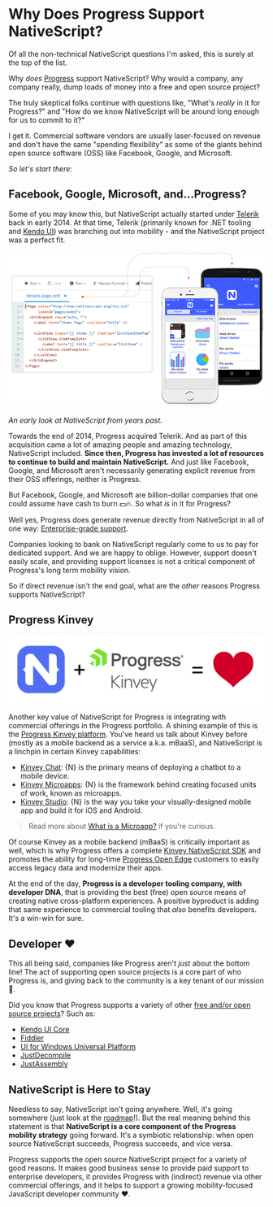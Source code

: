 # Why Does Progress Support NativeScript?

Of all the non-technical NativeScript questions I'm asked, this is surely at the top of the list.

Why *does* [Progress](https://www.progress.com/) support NativeScript? Why would a company, any company really, dump loads of money into a free and open source project?

The truly skeptical folks continue with questions like, "What's *really* in it for Progress?" and "How do we know NativeScript will be around long enough for us to commit to it?"

I get it. Commercial software vendors are usually laser-focused on revenue and don't have the same "spending flexibility" as some of the giants behind open source software (OSS) like Facebook, Google, and Microsoft.

*So let's start there:*

## Facebook, Google, Microsoft, and...Progress?

Some of you may know this, but NativeScript actually started under [Telerik](https://www.telerik.com/) back in early 2014. At that time, Telerik (primarily known for .NET tooling and [Kendo UI](https://www.telerik.com/kendo-ui)) was branching out into mobility - and the NativeScript project was a perfect fit.

![early years of nativescript](early-nativescript.png)

*An early look at NativeScript from years past.*

Towards the end of 2014, Progress acquired Telerik. And as part of this acquisition came a lot of amazing people and amazing technology, NativeScript included. **Since then, Progress has invested a lot of resources to continue to build and maintain NativeScript.** And just like Facebook, Google, and Microsoft aren't necessarily generating explicit revenue from their OSS offerings, neither is Progress.

But Facebook, Google, and Microsoft are billion-dollar companies that one could assume have cash to burn 💵🔥. So what *is* in it for Progress?

Well yes, Progress does generate revenue directly from NativeScript in all of one way: [Enterprise-grade support](https://www.nativescript.org/enterprise).

Companies looking to bank on NativeScript regularly come to us to pay for dedicated support. And we are happy to oblige. However, support doesn't easily scale, and providing support licenses is not a critical component of Progress's long term mobility vision.

So if direct revenue isn't the end goal, what are the *other* reasons Progress supports NativeScript?

## Progress Kinvey

![nativescript and kinvey](nativescript-kinvey.png)

Another key value of NativeScript for Progress is integrating with commercial offerings in the Progress portfolio. A shining example of this is the [Progress Kinvey platform](https://www.progress.com/kinvey). You've heard us talk about Kinvey before (mostly as a mobile backend as a service a.k.a. mBaaS), and NativeScript is a linchpin in certain Kinvey capabilities:

- [Kinvey Chat](https://www.progress.com/kinvey/chat): {N} is the primary means of deploying a chatbot to a mobile device.
- [Kinvey Microapps](https://www.progress.com/kinvey/micro-apps): {N} is the framework behind creating focused units of work, known as microapps.
- [Kinvey Studio](https://www.progress.com/kinvey/studio): {N} is the way you take your visually-designed mobile app and build it for iOS and Android.

> Read more about [What is a Microapp?](https://www.progress.com/blogs/what-is-a-microapp) if you're curious.

Of course Kinvey as a mobile backend (mBaaS) is critically important as well, which is why Progress offers a complete [Kinvey NativeScript SDK](https://devcenter.kinvey.com/nativescript) and promotes the ability for long-time [Progress Open Edge](https://www.progress.com/openedge) customers to easily access legacy data and modernize their apps.

At the end of the day, **Progress is a developer tooling company, with developer DNA**, that is providing the best (free) open source means of creating native cross-platform experiences. A positive byproduct is adding that same experience to commercial tooling that *also* benefits developers. It's a win-win for sure.

## Developer ❤️

This all being said, companies like Progress aren't *just* about the bottom line! The act of supporting open source projects is a core part of who Progress is, and giving back to the community is a key tenant of our mission 🤗.

Did you know that Progress supports a variety of other [free and/or open source projects](https://www.telerik.com/open)? Such as:

- [Kendo UI Core](https://www.telerik.com/kendo-ui/open-source-core)
- [Fiddler](https://www.telerik.com/fiddler)
- [UI for Windows Universal Platform](https://www.telerik.com/universal-windows-platform-ui)
- [JustDecompile](https://www.telerik.com/products/decompiler.aspx)
- [JustAssembly](https://www.telerik.com/justassembly)

## NativeScript is Here to Stay

Needless to say, NativeScript isn't going anywhere. Well, it's going somewhere (just look at the [roadmap](https://www.nativescript.org/roadmap-and-releases)!). But the real meaning behind this statement is that **NativeScript is a core component of the Progress mobility strategy** going forward. It's a symbiotic relationship: when open source NativeScript succeeds, Progress succeeds, and vice versa.

Progress supports the open source NativeScript project for a variety of good reasons. It makes good business sense to provide paid support to enterprise developers, it provides Progress with (indirect) revenue via other commercial offerings, and it helps to support a growing mobility-focused JavaScript developer community ❤️.
